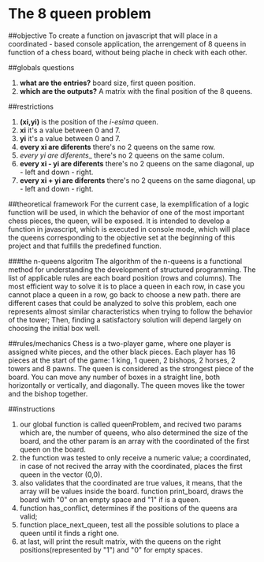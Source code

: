 # The 8 queen problem
##objective
To create a function on javascript that will place in a coordinated - based console application, the arrengement of 8 queens in function of a chess board, without being plache in check with each other.

##globals questions
1. __what are the entries?__
board size, first queen position.
2. __which are the outputs?__
A matrix with the final position of the 8 queens.

##restrictions
1. __(xi,yi)__ is the position of the _i-esima_ queen.
2. __xi__ it's a value between 0 and 7.
3. __yi__ it's a value between 0 and 7.
4. __every xi are diferents__ there's no 2 queens on the same row.
5. _every yi are diferents__ there's no 2 queens on the same colum.
6. __every xi - yi are diferents__ there's no 2 queens on the same diagonal, up - left and down - right.
7. __every xi + yi are diferents__ there's no 2 queens on the same diagonal, up - left and down - right.

##theoretical framework
For the current case, la exemplification of a logic function will be used, in which the behavior of one of the most important chess pieces, the queen, will be exposed.
It is intended to develop a function in javascript, which is executed in console mode, which will place the queens corresponding to the objective set at the beginning of this project and that fulfills the predefined function.

###the n-queens algoritm
The algorithm of the n-queens is a functional method for understanding the development of structured programming.
The list of applicable rules are each board position (rows and columns). The most efficient way to solve it is to place a queen in each row, in case you cannot place a queen in a row, go back to choose a new path.
there are different cases that could be analyzed to solve this problem, each one represents almost similar characteristics when trying to follow the behavior of the tower; Then, finding a satisfactory solution will depend largely on choosing the initial box well.

##rules/mechanics
Chess is a two-player game, where one player is assigned white pieces, and the other black pieces. Each player has 16 pieces at the start of the game: 1 king, 1 queen, 2 bishops, 2 horses, 2 towers and 8 pawns.
The queen is considered as the strongest piece of the board. You can move any number of boxes in a straight line, both horizontally or vertically, and diagonally. The queen moves like the tower and the bishop together.

##instructions
1. our global function is called queenProblem, and recived two params which are, the number of queens, who also determined the size of the board, and the other param is an array with the coordinated of the first queen on the board.
2. the function was tested to only receive a numeric value; a coordinated, in case of not recived the array with the coordinated, places the first queen in the vector (0,0).
3. also validates that the coordinated are true values, it means, that the array will be values inside the board.
function print_board, draws the board with "0" on an empty space and "1" if is a queen.
4. function has_conflict, determines if the positions of the queens ara valid; 
5. function place_next_queen, test all the possible solutions to place a queen until it finds a right one. 
6. at last, will print the result matrix, with the queens on the right positions(represented by "1") and "0" for empty spaces.

